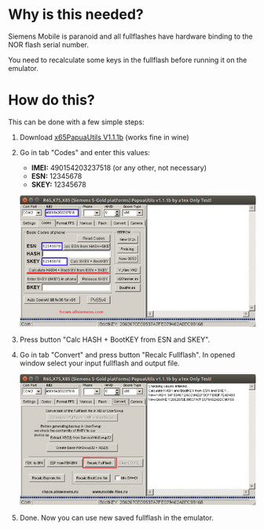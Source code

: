 # Why is this needed?

Siemens Mobile is paranoid and all fullflashes have hardware binding to the NOR flash serial number.

You need to recalculate some keys in the fullflash before running it on the emulator.

# How do this?

This can be done with a few simple steps:

1. Download [x65PapuaUtils V1.1.1b](https://web.archive.org/web/20120711125854/http://forum.allsiemens.com/download.php?id=67331) (works fine in wine)
2. Go in tab "Codes" and enter this values:
    - **IMEI:** 490154203237518 (or any other, not necessary)
    - **ESN:** 12345678
    - **SKEY:** 12345678
    
    ![recalc-flash-0.png](recalc-flash-0.png)
    
3. Press button "Calc HASH + BootKEY from ESN and SKEY".

3. Go in tab "Convert" and press button "Recalc Fullflash". In opened window select your input fullflash and output file.

    ![recalc-flash-1.png](recalc-flash-1.png)

5. Done. Now you can use new saved fullflash in the emulator.
